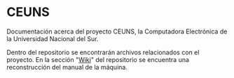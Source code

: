 # CEUNS
Documentación acerca del proyecto CEUNS, la Computadora Electrónica de la Universidad Nacional del Sur.

Dentro del repositorio se encontrarán archivos relacionados con el proyecto.
En la sección "[Wiki](/wiki)" del repositorio se encuentra una reconstrucción del manual de la máquina.
